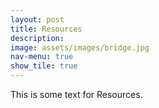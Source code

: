 ```yaml
---
layout: post
title: Resources
description: 
image: assets/images/bridge.jpg
nav-menu: true
show_tile: true
---
```


This is some text for Resources.
